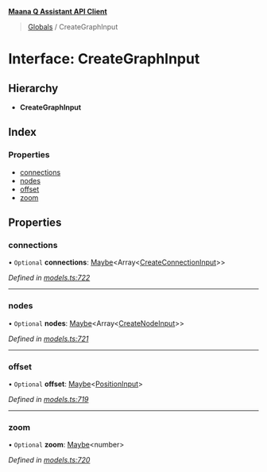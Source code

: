 **[Maana Q Assistant API Client](../README.md)**

> [Globals](../README.md) / CreateGraphInput

# Interface: CreateGraphInput

## Hierarchy

* **CreateGraphInput**

## Index

### Properties

* [connections](creategraphinput.md#connections)
* [nodes](creategraphinput.md#nodes)
* [offset](creategraphinput.md#offset)
* [zoom](creategraphinput.md#zoom)

## Properties

### connections

• `Optional` **connections**: [Maybe](../README.md#maybe)\<Array\<[CreateConnectionInput](createconnectioninput.md)>>

*Defined in [models.ts:722](https://github.com/maana-io/q-assistant-client/blob/develop/src/models.ts#L722)*

___

### nodes

• `Optional` **nodes**: [Maybe](../README.md#maybe)\<Array\<[CreateNodeInput](createnodeinput.md)>>

*Defined in [models.ts:721](https://github.com/maana-io/q-assistant-client/blob/develop/src/models.ts#L721)*

___

### offset

• `Optional` **offset**: [Maybe](../README.md#maybe)\<[PositionInput](positioninput.md)>

*Defined in [models.ts:719](https://github.com/maana-io/q-assistant-client/blob/develop/src/models.ts#L719)*

___

### zoom

• `Optional` **zoom**: [Maybe](../README.md#maybe)\<number>

*Defined in [models.ts:720](https://github.com/maana-io/q-assistant-client/blob/develop/src/models.ts#L720)*
